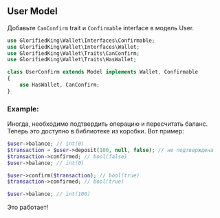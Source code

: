 ## User Model

Добавьте `CanConfirm` trait и `Confirmable` interface в модель User.

```php
use GlorifiedKing\Wallet\Interfaces\Confirmable;
use GlorifiedKing\Wallet\Interfaces\Wallet;
use GlorifiedKing\Wallet\Traits\CanConfirm;
use GlorifiedKing\Wallet\Traits\HasWallet;

class UserConfirm extends Model implements Wallet, Confirmable
{
    use HasWallet, CanConfirm;
}
```

### Example:

Иногда, необходимо подтвердить операцию и пересчитать баланс.
Теперь это доступно в библиотеке из коробки. Вот пример:

```php
$user->balance; // int(0)
$transaction = $user->deposit(100, null, false); // не подтверждена
$transaction->confirmed; // bool(false)
$user->balance; // int(0)

$user->confirm($transaction); // bool(true)
$transaction->confirmed; // bool(true)

$user->balance; // int(100) 
```

Это работает!
